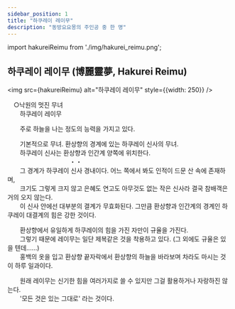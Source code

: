 ```yaml
---
sidebar_position: 1
title: "하쿠레이 레이무"
description: "동방요요몽의 주인공 중 한 명"
---
```


import hakureiReimu from './img/hakurei_reimu.png';

## 하쿠레이 레이무 (博麗靈夢, Hakurei Reimu)

<img src={hakureiReimu} alt="하쿠레이 레이무" style={{width: 250}} />

　○낙원의 멋진 무녀  
　　하쿠레이 레이무  

　　주로 하늘을 나는 정도의 능력을 가지고 있다.  

　　기본적으로 무녀. 환상향의 경계에 있는 하쿠레이 신사의 무녀.  
　　하쿠레이 신사는 환상향과 인간계 양쪽에 위치한다.  
　　　　　　　　　　・・  
　　그 경계가 하쿠레이 신사 경내이다. 어느 쪽에서 봐도 인적이 드문 산 속에 존재하며,  
　　크기도 그렇게 크지 않고 은혜도 연고도 아무것도 없는 작은 신사라 결국 참배객은 거의 오지 않는다.  
　　이 신사 안에선 대부분의 결계가 무효화된다. 그만큼 환상향과 인간계의 경계인 하쿠레이 대결계의 힘은 강한 것이다.  

　　환상향에서 유일하게 하쿠레이의 힘을 가진 자만이 규율을 가진다.  
　　그렇기 때문에 레이무는 일단 제복같은 것을 착용하고 있다. (그 외에도 규율은 있을 텐데......)  
　　홍백의 옷을 입고 환상향 끝자락에서 환상향의 하늘을 바라보며 차라도 마시는 것이 하루 일과이다.  

　　원래 레이무는 신기한 힘을 여러가지로 쓸 수 있지만 그걸 활용하거나 자랑하진 않는다.  
　　'모든 것은 있는 그대로' 라는 것이다.  
